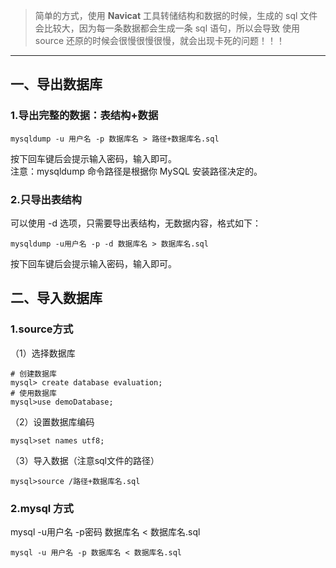 > 简单的方式，使用 **Navicat** 工具转储结构和数据的时候，生成的 sql 文件会比较大，因为每一条数据都会生成一条 sql 语句，所以会导致 使用 source 还原的时候会很慢很慢很慢，就会出现卡死的问题！！！
>

---

## 一、导出数据库
### 1.导出完整的数据：表结构+数据
```plain
mysqldump -u 用户名 -p 数据库名 > 路径+数据库名.sql
```

按下回车键后会提示输入密码，输入即可。  
注意：mysqldump 命令路径是根据你 MySQL 安装路径决定的。

### 2.只导出表结构
可以使用 -d 选项，只需要导出表结构，无数据内容，格式如下：

```plain
mysqldump -u用户名 -p -d 数据库名 > 数据库名.sql
```

按下回车键后会提示输入密码，输入即可。

## 二、导入数据库
### 1.source方式
（1）选择数据库

```plain
# 创建数据库
mysql> create database evaluation;
# 使用数据库
mysql>use demoDatabase;
```

（2）设置数据库编码

```plain
mysql>set names utf8;
```

（3）导入数据（注意sql文件的路径）

```plain
mysql>source /路径+数据库名.sql
```

### 2.mysql 方式
mysql -u用户名 -p密码 数据库名 < 数据库名.sql

```plain
mysql -u 用户名 -p 数据库名 < 数据库名.sql
```



